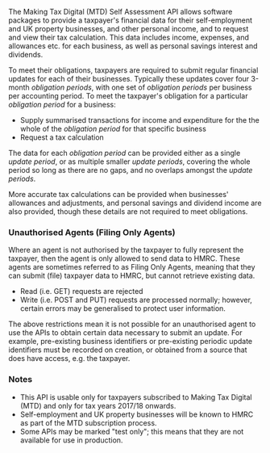 The Making Tax Digital (MTD) Self Assessment API allows software packages to provide a taxpayer's financial data for 
their self-employment and UK property businesses, and other personal income, and to request and view their tax 
calculation. This data includes income, expenses, and allowances etc. for each business, as well as personal savings 
interest and dividends. 

To meet their obligations, taxpayers are required to submit regular financial updates for 
each of their businesses. Typically these updates cover four 3-month _obligation periods_, with one set of 
_obligation periods_ per business per accounting period. To meet the taxpayer's obligation for a particular _obligation period_
for a business:
* Supply summarised transactions for income and expenditure for the the whole of the _obligation period_ for that specific business
* Request a tax calculation

The data for each _obligation period_ can be provided either as a single _update period_, 
or as multiple smaller _update periods_, covering the whole period so long as there are no gaps, and no overlaps 
amongst the _update periods_.

More accurate tax calculations can be provided when businesses' allowances and adjustments, and personal savings 
and dividend income are also provided, though these details are not required to meet obligations.

### Unauthorised Agents (Filing Only Agents) ###

Where an agent is not authorised by the taxpayer to fully represent the taxpayer, then the agent is only allowed to 
send data to HMRC. These agents are sometimes referred to as Filing Only Agents, meaning that they can submit (file) taxpayer 
data to HMRC, but cannot retrieve existing data.

* Read (i.e. GET) requests are rejected
* Write (i.e. POST and PUT) requests are processed normally; however, certain errors may be generalised to protect user information.

The above restrictions mean it is not possible for an unauthorised agent to use the APIs to obtain certain data 
necessary to submit an update. For example, pre-existing business identifiers or pre-existing periodic update identifiers 
must be recorded on creation, or obtained from a source that does have access, e.g. the taxpayer.

### Notes ###
* This API is usable only for taxpayers subscribed to Making Tax Digital (MTD) and only for tax years 2017/18 onwards.
* Self-employment and UK property businesses will be known to HMRC as part of the MTD subscription process.
* Some APIs may be marked "test only"; this means that they are not available for use in production.

